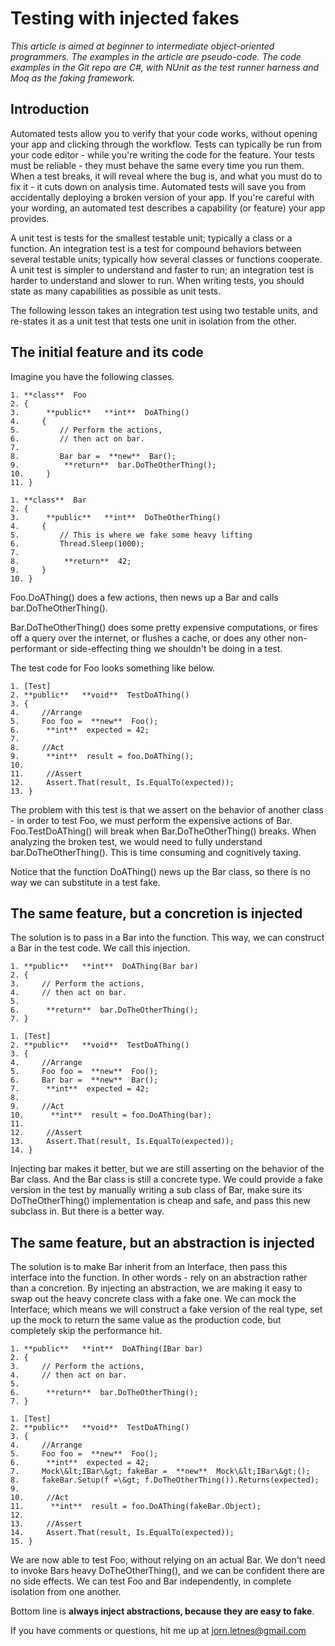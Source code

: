 # Testing with injected fakes

_This article is aimed at beginner to intermediate object-oriented programmers. The examples in the article are pseudo-code. The code examples in the Git repo are C#, with NUnit as the test runner harness and Moq as the faking framework._

## Introduction

Automated tests allow you to verify that your code works, without opening your app and clicking through the workflow. Tests can typically be run from your code editor - while you&#39;re writing the code for the feature. Your tests must be reliable - they must behave the same every time you run them. When a test breaks, it will reveal where the bug is, and what you must do to fix it - it cuts down on analysis time. Automated tests will save you from accidentally deploying a broken version of your app. If you&#39;re careful with your wording, an automated test describes a capability (or feature) your app provides.

A unit test is tests for the smallest testable unit; typically a class or a function. An integration test is a test for compound behaviors between several testable units; typically how several classes or functions cooperate. A unit test is simpler to understand and faster to run; an integration test is harder to understand and slower to run. When writing tests, you should state as many capabilities as possible as unit tests.

The following lesson takes an integration test using two testable units, and re-states it as a unit test that tests one unit in isolation from the other.

## The initial feature and its code

Imagine you have the following classes.
```
1. **class**  Foo
2. {
3.      **public**   **int**  DoAThing()
4.     {
5.         // Perform the actions,
6.         // then act on bar.
7.
8.         Bar bar =  **new**  Bar();
9.          **return**  bar.DoTheOtherThing();
10.     }
11. }
```

```
1. **class**  Bar
2. {
3.      **public**   **int**  DoTheOtherThing()
4.     {
5.         // This is where we fake some heavy lifting
6.         Thread.Sleep(1000);
7.
8.          **return**  42;
9.     }
10. }
```

Foo.DoAThing() does a few actions, then news up a Bar and calls bar.DoTheOtherThing().

Bar.DoTheOtherThing() does some pretty expensive computations, or fires off a query over the internet, or flushes a cache, or does any other non-performant or side-effecting thing we shouldn&#39;t be doing in a test.

The test code for Foo looks something like below.

```
1. [Test]
2. **public**   **void**  TestDoAThing()
3. {
4.     //Arrange
5.     Foo foo =  **new**  Foo();
6.      **int**  expected = 42;
7.
8.     //Act
9.      **int**  result = foo.DoAThing();
10.
11.     //Assert
12.     Assert.That(result, Is.EqualTo(expected));
13. }
```

The problem with this test is that we assert on the behavior of another class - in order to test Foo, we must perform the expensive actions of Bar. Foo.TestDoAThing() will break when Bar.DoTheOtherThing() breaks. When analyzing the broken test, we would need to fully understand bar.DoTheOtherThing(). This is time consuming and cognitively taxing.

Notice that the function DoAThing() news up the Bar class, so there is no way we can substitute in a test fake.

## The same feature, but a concretion is injected

The solution is to pass in a Bar into the function. This way, we can construct a Bar in the test code. We call this injection.

```
1. **public**   **int**  DoAThing(Bar bar)
2. {
3.     // Perform the actions,
4.     // then act on bar.
5.
6.      **return**  bar.DoTheOtherThing();
7. }
```

```
1. [Test]
2. **public**   **void**  TestDoAThing()
3. {
4.     //Arrange
5.     Foo foo =  **new**  Foo();
6.     Bar bar =  **new**  Bar();
7.      **int**  expected = 42;
8.
9.     //Act
10.      **int**  result = foo.DoAThing(bar);
11.
12.     //Assert
13.     Assert.That(result, Is.EqualTo(expected));
14. }
```

Injecting bar makes it better, but we are still asserting on the behavior of the Bar class. And the Bar class is still a concrete type. We could provide a fake version in the test by manually writing a sub class of Bar, make sure its DoTheOtherThing() implementation is cheap and safe, and pass this new subclass in. But there is a better way.

## The same feature, but an abstraction is injected

The solution is to make Bar inherit from an Interface, then pass this interface into the function. In other words - rely on an abstraction rather than a concretion. By injecting an abstraction, we are making it easy to swap out the heavy concrete class with a fake one. We can mock the Interface; which means we will construct a fake version of the real type, set up the mock to return the same value as the production code, but completely skip the performance hit.

```
1. **public**   **int**  DoAThing(IBar bar)
2. {
3.     // Perform the actions,
4.     // then act on bar.
5.
6.      **return**  bar.DoTheOtherThing();
7. }
```

```
1. [Test]
2. **public**   **void**  TestDoAThing()
3. {
4.     //Arrange
5.     Foo foo =  **new**  Foo();
6.      **int**  expected = 42;
7.     Mock\&lt;IBar\&gt; fakeBar =  **new**  Mock\&lt;IBar\&gt;();
8.     fakeBar.Setup(f =\&gt; f.DoTheOtherThing()).Returns(expected);
9.
10.     //Act
11.      **int**  result = foo.DoAThing(fakeBar.Object);
12.
13.     //Assert
14.     Assert.That(result, Is.EqualTo(expected));
15. }
```

We are now able to test Foo, without relying on an actual Bar. We don&#39;t need to invoke Bars heavy DoTheOtherThing(), and we can be confident there are no side effects. We can test Foo and Bar independently, in complete isolation from one another.

Bottom line is **always inject abstractions, because they are easy to fake**.

If you have comments or questions, hit me up at [jorn.letnes@gmail.com](mailto:jorn.letnes@gmail.com)